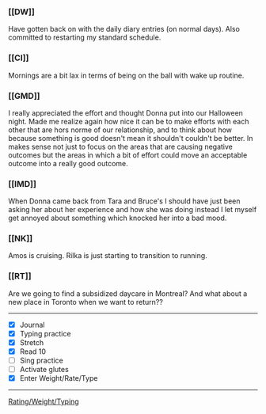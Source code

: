 ### [[DW]]
Have gotten back on with the daily diary entries (on normal days). Also committed to restarting my standard schedule.

### [[CI]]
Mornings are a bit lax in terms of being on the ball with wake up routine.

### [[GMD]]
I really appreciated the effort and thought Donna put into our Halloween night. Made me realize again how nice it can be to make efforts with each other that are hors norme of our relationship, and to think about how because something is good doesn't mean it shouldn't couldn't be better. In makes sense not just to focus on the areas that are causing negative outcomes but the areas in which a bit of effort could move an acceptable outcome into a really good outcome. 

### [[IMD]]
When Donna came back from Tara and Bruce's I should have just been asking her about her experience and how she was doing instead I let myself get annoyed about something which knocked her into a bad mood.

### [[NK]]
Amos is cruising. Rilka is just starting to transition to running.

### [[RT]]
Are we going to find a subsidized daycare in Montreal? And what about a new place in Toronto when we want to return??

---
- [x] Journal
- [x] Typing practice
- [x] Stretch
- [x] Read 10
- [ ] Sing practice
- [ ] Activate glutes
- [x] Enter Weight/Rate/Type
---

[Rating/Weight/Typing](https://docs.google.com/spreadsheets/d/1p6cinTqipnxyiSCgPBAWp2cAHA5q6P0NL58bNCxedCY/edit#gid=0)
